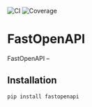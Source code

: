 ![CI](https://github.com/mr-fatalyst/fastopenapi/actions/workflows/test.yml/badge.svg)
![Coverage](https://codecov.io/gh/mr-fatalyst/fastopenapi/branch/main/graph/badge.svg)

# FastOpenAPI

FastOpenAPI – 

## Installation

```bash
pip install fastopenapi
